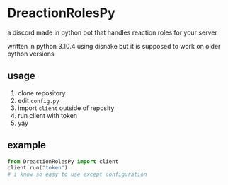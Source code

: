 # DreactionRolesPy
a discord made in python bot that handles reaction roles for your server

written in python 3.10.4 using disnake but it is supposed to work on older python versions
## usage
1. clone repository
2. edit `config.py`
3. import `client` outside of reposity
4. run client with token
5. yay

## example
```py
from DreactionRolesPy import client
client.run("token")
# i know so easy to use except configuration
```

